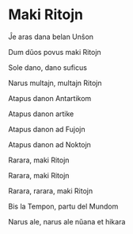 Maki Ritojn
===========

Ĵe aras dana belan Unŝon

Dum dŭos povus maki Ritojn

Sole dano, dano suficus

Narus multajn, multajn Ritojn

Atapus danon Antartikom

Atapus danon artike

Atapus danon ad Fujojn

Atapus danon ad Noktojn

Rarara, maki Ritojn

Rarara, maki Ritojn

Rarara, rarara, maki Ritojn

Bis la Tempon, partu del Mundom

Narus ale, narus ale nŭana et hikara

